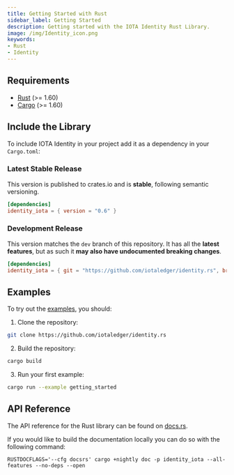```yaml
---
title: Getting Started with Rust
sidebar_label: Getting Started
description: Getting started with the IOTA Identity Rust Library.
image: /img/Identity_icon.png
keywords:
- Rust
- Identity
---
```


## Requirements

- [Rust](https://www.rust-lang.org/) (>= 1.60)
- [Cargo](https://doc.rust-lang.org/cargo/) (>= 1.60)

## Include the Library

To include IOTA Identity in your project add it as a dependency in your `Cargo.toml`:

### Latest Stable Release

This version is published to crates.io and is **stable**, following semantic versioning.

```toml
[dependencies]
identity_iota = { version = "0.6" }
```

### Development Release

This version matches the `dev` branch of this repository. It has all the **latest features**, but as such it **may also have undocumented breaking changes**.

```toml
[dependencies]
identity_iota = { git = "https://github.com/iotaledger/identity.rs", branch = "dev"}
```


## Examples

To try out the [examples](https://github.com/iotaledger/identity.rs/tree/main/examples), you should:

1. Clone the repository:

```bash
git clone https://github.com/iotaledger/identity.rs
```
2. Build the repository:

```bash
cargo build
```
3. Run your first example:

```bash
cargo run --example getting_started
```

## API Reference

The API reference for the Rust library can be found on [docs.rs](https://docs.rs/identity_iota/latest/identity_iota/index.html).

If you would like to build the documentation locally you can do so with the following command:

```
RUSTDOCFLAGS='--cfg docsrs' cargo +nightly doc -p identity_iota --all-features --no-deps --open
```
